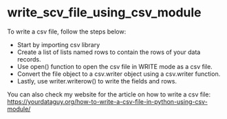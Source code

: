 # write_scv_file_using_csv_module

To write a csv file, follow the steps below:

- Start by importing csv library
- Create a list of lists named rows to contain the rows of your data records.
- Use open() function to open the csv file in WRITE mode as a csv file.
- Convert the file object to a csv.writer object using a csv.writer function.
- Lastly, use writer.writerow() to write the fields and rows.

You can also check my website for the article on how to write a csv file: https://yourdataguy.org/how-to-write-a-csv-file-in-python-using-csv-module/
